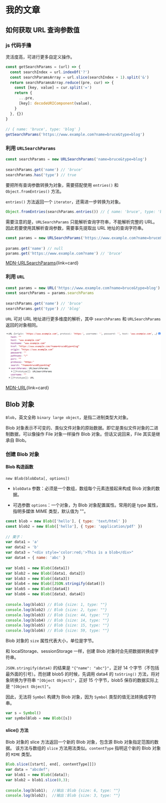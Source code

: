 # 我的文章

## 如何获取 URL 查询参数值

### js 代码手撸

灵活度高，可进行更多自定义操作。

```js
const getSearchParams = (url) => {
  const searchIndex = url.indexOf('?')
  const searchParamsArray = url.slice(searchIndex + 1).split('&')
  return searchParamsArray.reduce((pre, cur) => {
    const [key, value] = cur.split('=')
    return {
      ...pre,
      [key]: decodeURIComponent(value),
    }
  }, {})
}

// { name: 'bruce', type: 'blog' }
getSearchParams('https://www.example.com?name=bruce&type=blog')
```

### 利用 `URLSearchParams`

```js
const searchParams = new URLSearchParams('name=bruce&type=blog')

searchParams.get('name') // 'bruce'
searchParams.has('type') // true
```

要把所有查询参数转换为对象，需要搭配使用 `entries()` 和 `Object.fromEntries()` 方法。

`entries()` 方法返回一个 `iterator`，还需进一步转换为对象。

```js
Object.fromEntries(searchParams.entries()) // { name: 'bruce', type: 'blog' }
```

需要注意的是，`URLSearchParams` 只能解析查询字符串，不能解析完整的 URL。因此若要使用其解析查询参数，需要事先提取出 URL 地址的查询字符串。

```js
const params = new URLSearchParams('https://www.example.com?name=bruce&type=blog')

params.get('name') // null
params.get('https://www.example.com?name') // 'bruce'
```

[MDN-URLSearchParams](https://developer.mozilla.org/zh-CN/docs/Web/API/URLSearchParams){link=card}

### 利用 `URL`

```js
const params = new URL('https://www.example.com?name=bruce&type=blog')
const searchParams = params.searchParams

searchParams.get('name') // 'bruce'
searchParams.get('type') // 'blog'
```

`URL` 可对 URL 地址进行更多维度的解析，其中 `searchParams` 和 `URLSearchParams` 返回的对象相同。

![URL对象](./images/blog_essay/URL_searchParams.png)

[MDN-URL](https://developer.mozilla.org/zh-CN/docs/Web/API/URL){link=card}

## Blob 对象

`Blob`，英文全称 `binary large object`，是指二进制类型大对象。

Blob 对象表示不可变的、类似文件对象的原始数据。即它是类似文件对象的二进制数据，可以像操作 File 对象一样操作 Blob 对象。但话又说回来，File 其实是继承自 Blob。

### 创建 Blob 对象

#### Blob 构造函数

`new Blob(blobData[, options])`

- `blobData` 参数：必须是一个数组，数组每个元素连接起来构成 Blob 对象的数据。

- 可选参数 `options`：一个对象，为 Blob 对象配置属性。常用的是 type 属性，指明多媒体 MIME 类型，默认值为 ""。

```js
const blob = new Blob(['hello'], { type: 'text/html' })
const blob2 = new Blob(['hello'], { type: 'application/pdf' })

// 栗子：
var data1 = 'a'
var data2 = 'b'
var data3 = "<div style='color:red;'>This is a blob</div>"
var data4 = { name: 'abc' }

var blob1 = new Blob([data1])
var blob2 = new Blob([data1, data2])
var blob3 = new Blob([data3])
var blob4 = new Blob([JSON.stringify(data4)])
var blob5 = new Blob([data4])
var blob6 = new Blob([data3, data4])

console.log(blob1) // Blob {size: 1, type: ""}
console.log(blob2) // Blob {size: 2, type: ""}
console.log(blob3) // Blob {size: 44, type: ""}
console.log(blob4) // Blob {size: 14, type: ""}
console.log(blob5) // Blob {size: 15, type: ""}
console.log(blob6) // Blob {size: 59, type: ""}
```

Blob 对象的 `size` 属性代表大小，单位是字节。

和 localStorage、sessionStorage 一样，创建 Blob 对象时会先把数据转换成字符串。

`JSON.stringify(data4)` 的结果是 `"{"name": "abc"}"`，正好 14 个字节（不包括最外面的引号）。而创建 blob5 的时候，先调用 data4 的 `toString()` 方法，将对象转换为字符串 `"[Object Object]"`，正好 15 个字节，blob5 保存的数据实际上是 `"[Object Object]"`。

因此，无法将 `Symbol` 构建为 Blob 对象，因为 `Symbol` 类型的值无法转换成字符串。

```js
var s = Symbol()
var symbolBlob = new Blob([s])
```

#### slice() 方法

Blob 对象的 slice 方法返回一个新的 Blob 对象，包含源 Blob 对象指定范围的数据。
该方法与数组的 `slice` 方法用法类似。`contentType` 指明这个新的 Blob 对象的 `MIME` 类型。

```js
Blob.slice([start[, end[, contentType]]])
var data = "abcdef";
var blob1 = new Blob([data]);
var blob2 = blob1.slice(0,3);

console.log(blob1);  //输出：Blob {size: 6, type: ""}
console.log(blob2);  //输出：Blob {size: 3, type: ""}
```
